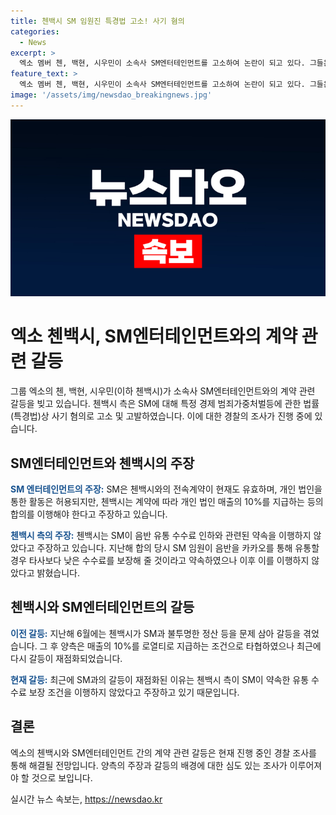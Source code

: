 ```yaml
---
title: 첸백시 SM 임원진 특경법 고소! 사기 혐의
categories:
  - News
excerpt: >
  엑소 멤버 첸, 백현, 시우민이 소속사 SM엔터테인먼트를 고소하여 논란이 되고 있다. 그들은 음반 유통 수수료 인하 약속을 어기고 사기 혐의로 고소했다. SM 측은 계약이 여전히 유효하며, 첸백시의 개인 활동을 허용하고 있다고 주장했다. 하지만 첸백시는 불투명한 정산 등을 문제 삼아 갈등을 제기했고, 최근에 다시 갈등이 재점화되었다. 이에 대한 논란과 갈등은 음악 산업에 대한 이해와 관심을 증폭시킬 것으로 보인다.
feature_text: >
  엑소 멤버 첸, 백현, 시우민이 소속사 SM엔터테인먼트를 고소하여 논란이 되고 있다. 그들은 음반 유통 수수료 인하 약속을 어기고 사기 혐의로 고소했다. SM 측은 계약이 여전히 유효하며, 첸백시의 개인 활동을 허용하고 있다고 주장했다. 하지만 첸백시는 불투명한 정산 등을 문제 삼아 갈등을 제기했고, 최근에 다시 갈등이 재점화되었다. 이에 대한 논란과 갈등은 음악 산업에 대한 이해와 관심을 증폭시킬 것으로 보인다.
image: '/assets/img/newsdao_breakingnews.jpg'
---
```


<p><img src="/assets/img/newsdao_breakingnews.jpg" alt="implanttips 속보" /></p>

<h1>엑소 첸백시, SM엔터테인먼트와의 계약 관련 갈등</h1>

<p data-ke-size="size16"></p>

<p>그룹 엑소의 첸, 백현, 시우민(이하 첸백시)가 소속사 SM엔터테인먼트와의 계약 관련 갈등을 빚고 있습니다. 첸백시 측은 SM에 대해 특정 경제 범죄가중처벌등에 관한 법률(특경법)상 사기 혐의로 고소 및 고발하였습니다. 이에 대한 경찰의 조사가 진행 중에 있습니다.</p>

<h2 data-ke-size="size26">SM엔터테인먼트와 첸백시의 주장</h2>

<p data-ke-size="size16"></p>

<p><b><span style="color: #1a5490;">SM 엔터테인먼트의 주장:</span></b> SM은 첸백시와의 전속계약이 현재도 유효하며, 개인 법인을 통한 활동은 허용되지만, 첸백시는 계약에 따라 개인 법인 매출의 10%를 지급하는 등의 합의를 이행해야 한다고 주장하고 있습니다.</p>

<p><b><span style="color: #1a5490;">첸백시 측의 주장:</span></b> 첸백시는 SM이 음반 유통 수수료 인하와 관련된 약속을 이행하지 않았다고 주장하고 있습니다. 지난해 합의 당시 SM 임원이 음반을 카카오를 통해 유통할 경우 타사보다 낮은 수수료를 보장해 줄 것이라고 약속하였으나 이후 이를 이행하지 않았다고 밝혔습니다.</p>

<h2 data-ke-size="size26">첸백시와 SM엔터테인먼트의 갈등</h2>

<p data-ke-size="size16"></p>

<p><b><span style="color: #1a5490;">이전 갈등:</span></b> 지난해 6월에는 첸백시가 SM과 불투명한 정산 등을 문제 삼아 갈등을 겪었습니다. 그 후 양측은 매출의 10%를 로열티로 지급하는 조건으로 타협하였으나 최근에 다시 갈등이 재점화되었습니다.</p>

<p><b><span style="color: #1a5490;">현재 갈등:</span></b> 최근에 SM과의 갈등이 재점화된 이유는 첸백시 측이 SM이 약속한 유통 수수료 보장 조건을 이행하지 않았다고 주장하고 있기 때문입니다.</p>

<h2 data-ke-size="size26">결론</h2>

<p data-ke-size="size16"></p>

<p>엑소의 첸백시와 SM엔터테인먼트 간의 계약 관련 갈등은 현재 진행 중인 경찰 조사를 통해 해결될 전망입니다. 양측의 주장과 갈등의 배경에 대한 심도 있는 조사가 이루어져야 할 것으로 보입니다.</p>
실시간 뉴스 속보는, <a href="https://newsdao.kr" rel="dofollow">https://newsdao.kr</a>


